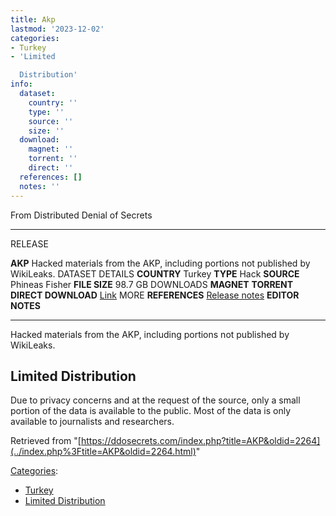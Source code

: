 ```yaml
---
title: Akp
lastmod: '2023-12-02'
categories:
- Turkey
- 'Limited

  Distribution'
info:
  dataset:
    country: ''
    type: ''
    source: ''
    size: ''
  download:
    magnet: ''
    torrent: ''
    direct: ''
  references: []
  notes: ''
---
```




From Distributed Denial of Secrets

---
RELEASE

**AKP**
Hacked materials from the AKP, including portions not published by WikiLeaks.
DATASET DETAILS
**COUNTRY** Turkey
**TYPE** Hack
**SOURCE** Phineas Fisher
**FILE SIZE** 98.7 GB
DOWNLOADS
**MAGNET**
**TORRENT**
**DIRECT DOWNLOAD** [Link](https://data.ddosecrets.com/AKP/)
MORE
**REFERENCES**
[Release notes](https://web.archive.org/web/20160721112254/https://akp.thecthulhu.com/statement.txt)
**EDITOR NOTES**

---

Hacked materials from the AKP, including portions not published by
WikiLeaks.

## Limited Distribution

Due to privacy concerns and at the request of the source, only a small
portion of the data is available to the public. Most of the data is only
available to journalists and researchers.

Retrieved from
"[https://ddosecrets.com/index.php?title=AKP&oldid=2264](../index.php%3Ftitle=AKP&oldid=2264.html)"

[Categories](./Special:Categories.html "Special:Categories"):

- [Turkey](./Category:Turkey.html "Category:Turkey")
- [Limited
Distribution](./Category:Limited_Distribution.html "Category:Limited Distribution")
